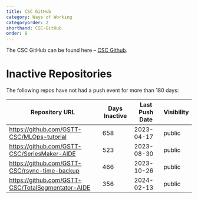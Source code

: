 ```yaml
---
title: CSC GitHub
category: Ways of Working
categoryorder: 2
shorthand: CSC-GitHub
order: 8
---
```


The CSC GitHub can be found here – <a href="https://github.com/GSTT-CSC/">CSC Github</a>.

# Inactive Repositories

The following repos have not had a push event for more than 180 days:

| Repository URL | Days Inactive | Last Push Date | Visibility |
| --- | --- | --- | --- |
| https://github.com/GSTT-CSC/MLOps-tutorial | 658 | 2023-04-17 | public |
| https://github.com/GSTT-CSC/SeriesMaker-AIDE | 523 | 2023-08-30 | public |
| https://github.com/GSTT-CSC/rsync-time-backup | 466 | 2023-10-26 | public |
| https://github.com/GSTT-CSC/TotalSegmentator-AIDE | 356 | 2024-02-13 | public |

